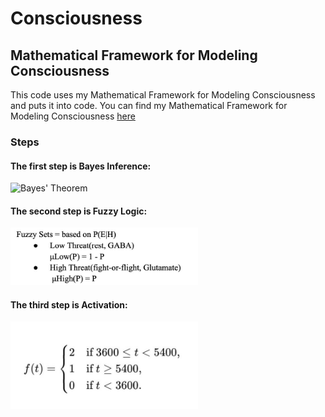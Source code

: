 # Consciousness
## Mathematical Framework for Modeling Consciousness

This code uses my Mathematical Framework for Modeling Consciousness and puts it into code. 
You can find my Mathematical Framework for Modeling Consciousness [here](https://heartfelt-fairy-92af03.netlify.app/research)

### Steps

#### The first step is Bayes Inference:
![Bayes' Theorem](https://latex.codecogs.com/png.latex?P(H|E)%20=%20\frac{P(E|H)%20\cdot%20P(H)}{P(E)})

#### The second step is Fuzzy Logic:
<img src="fuzzyGit.jpg" alt="alt text" width="300">

#### The third step is Activation: 
<img src="actgit.jpg" alt="alt text" width="300">

